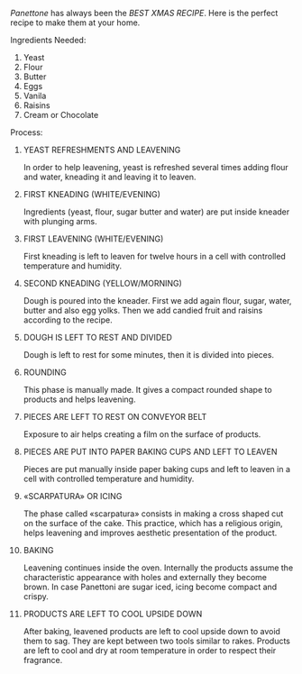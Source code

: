 *Panettone* has always been the *BEST XMAS RECIPE*.
Here is the perfect recipe to make them at your home.

Ingredients Needed:
1. Yeast
2. Flour
3. Butter
4. Eggs
5. Vanila
6. Raisins
7. Cream or Chocolate

Process:

1. YEAST REFRESHMENTS AND LEAVENING

   In order to help leavening, yeast is refreshed several times adding flour and water, kneading it and leaving it to leaven.

2. FIRST KNEADING (WHITE/EVENING)

   Ingredients (yeast, flour, sugar butter and water) are put inside kneader with plunging arms.

3. FIRST LEAVENING (WHITE/EVENING)

   First kneading is left to leaven for twelve hours in a cell with controlled temperature and humidity.

4. SECOND KNEADING (YELLOW/MORNING)

   Dough is poured into the kneader. First we add again flour, sugar, water, butter and also egg yolks. Then we add candied fruit and raisins according to the recipe.

5. DOUGH IS LEFT TO REST AND DIVIDED

   Dough is left to rest for some minutes, then it is divided into pieces.

6. ROUNDING

   This phase is manually made. It gives a compact rounded shape to products and helps leavening.

7.  PIECES ARE LEFT TO REST ON CONVEYOR BELT

    Exposure to air helps creating a film on the surface of products.

8. PIECES ARE PUT INTO PAPER BAKING CUPS AND LEFT TO LEAVEN

   Pieces are put manually inside paper baking cups and left to leaven in a cell with controlled temperature and humidity.

9. «SCARPATURA» OR ICING

   The phase called «scarpatura» consists in making a cross shaped cut on the surface of the cake. This practice, which has a religious origin, helps leavening and improves aesthetic presentation of the product.

10. BAKING

    Leavening continues inside the oven. Internally the products assume the characteristic appearance with holes and externally they become brown. In case Panettoni are sugar iced, icing become compact and crispy.

11. PRODUCTS ARE LEFT TO COOL UPSIDE DOWN

    After baking, leavened products are left to cool upside down to avoid them to sag. They are kept between two tools similar to rakes. Products are left to cool and dry at room temperature in order to respect their fragrance.           
